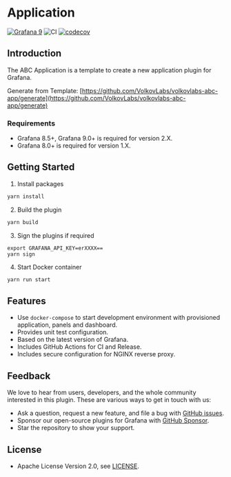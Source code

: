 # Application

[![Grafana 9](https://img.shields.io/badge/Grafana-9.1.6-orange)](https://www.grafana.com)
![CI](https://github.com/volkovlabs/volkovlabs-abc-app/workflows/CI/badge.svg)
[![codecov](https://codecov.io/gh/VolkovLabs/volkovlabs-abc-app/branch/main/graph/badge.svg?token=2W9VR0PG5N)](https://codecov.io/gh/VolkovLabs/volkovlabs-abc-app)

## Introduction

The ABC Application is a template to create a new application plugin for Grafana.

Generate from Template: [https://github.com/VolkovLabs/volkovlabs-abc-app/generate](https://github.com/VolkovLabs/volkovlabs-abc-app/generate)

### Requirements

- Grafana 8.5+, Grafana 9.0+ is required for version 2.X.
- Grafana 8.0+ is required for version 1.X.

## Getting Started

1. Install packages

```bash
yarn install
```

2. Build the plugin

```bash
yarn build
```

3. Sign the plugins if required

```
export GRAFANA_API_KEY=erXXXX==
yarn sign
```

4. Start Docker container

```bash
yarn run start
```

## Features

- Use `docker-compose` to start development environment with provisioned application, panels and dashboard.
- Provides unit test configuration.
- Based on the latest version of Grafana.
- Includes GitHub Actions for CI and Release.
- Includes secure configuration for NGINX reverse proxy.

## Feedback

We love to hear from users, developers, and the whole community interested in this plugin. These are various ways to get in touch with us:

- Ask a question, request a new feature, and file a bug with [GitHub issues](https://github.com/volkovlabs/volkovlabs-abc-app/issues/new/choose).
- Sponsor our open-source plugins for Grafana with [GitHub Sponsor](https://github.com/sponsors/VolkovLabs).
- Star the repository to show your support.

## License

- Apache License Version 2.0, see [LICENSE](https://github.com/volkovlabs/volkovlabs-abc-app/blob/main/LICENSE).
